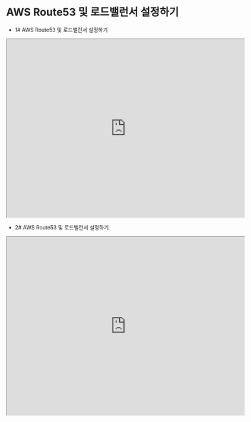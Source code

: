 # AWS Route53 및 로드밸런서 설정하기

- 1# AWS Route53 및 로드밸런서 설정하기
<iframe src="https://drive.google.com/file/d/140_jTt1YTEJrADxNisVkBFsmFsVkjm2x/preview" width="640" height="480"></iframe>

- 2# AWS Route53 및 로드밸런서 설정하기
<iframe src="https://drive.google.com/file/d/19gyajMID2DO0gjcx4j3f6KkFCNHtYogM/preview" width="640" height="480"></iframe>